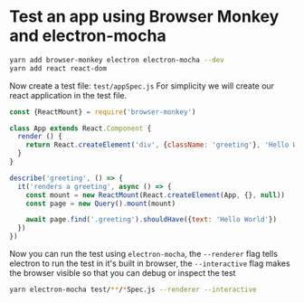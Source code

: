 # Test an app using Browser Monkey and electron-mocha

```bash
yarn add browser-monkey electron electron-mocha --dev
yarn add react react-dom
```

Now create a test file: `test/appSpec.js`
For simplicity we will create our react application in the test file.

```js
const {ReactMount} = require('browser-monkey')

class App extends React.Component {
  render () {
    return React.createElement('div', {className: 'greeting'}, 'Hello World')
  }
}

describe('greeting', () => {
  it('renders a greeting', async () => {
    const mount = new ReactMount(React.createElement(App, {}, null))
    const page = new Query().mount(mount)

    await page.find('.greeting').shouldHave({text: 'Hello World'})
  })
})
```

Now you can run the test using `electron-mocha`, the `--renderer` flag tells electron to run the test in it's built in browser, the `--interactive` flag makes the browser visible so that you can debug or inspect the test

```bash
yarn electron-mocha test/**/*Spec.js --renderer --interactive
```
